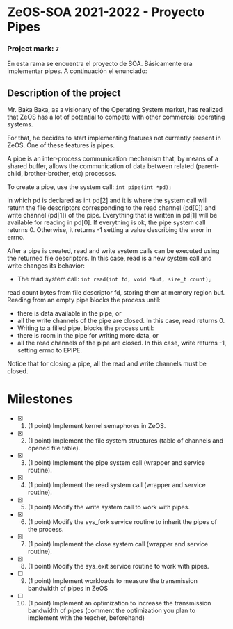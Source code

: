 # ZeOS-SOA 2021-2022 - Proyecto Pipes
### Project mark: `7`

En esta rama se encuentra el proyecto de SOA. Básicamente era implementar pipes. A continuación el enunciado:

## Description of the project
Mr. Baka Baka, as a visionary of the Operating System market, has realized that ZeOS has a lot of
potential to compete with other commercial operating systems.

For that, he decides to start implementing features not currently present in ZeOS. One of these features
is pipes.

A pipe is an inter-process communication mechanism that, by means of a shared buffer, allows the
communication of data between related (parent-child, brother-brother, etc) processes.

To create a pipe, use the system call:
`int pipe(int *pd);`

in which pd is declared as int pd[2] and it is where the system call will return the file descriptors
corresponding to the read channel (pd[0]) and write channel (pd[1]) of the pipe. Everything that is
written in pd[1] will be available for reading in pd[0]. If everything is ok, the pipe system call returns 0.
Otherwise, it returns -1 setting a value describing the error in errno.

After a pipe is created, read and write system calls can be executed using the returned file descriptors.
In this case, read is a new system call and write changes its behavior:

- The read system call:
`int read(int fd, void *buf, size_t count);`

read count bytes from file descriptor fd, storing them at memory region buf. Reading from an empty
pipe blocks the process until:

- there is data available in the pipe, or
- all the write channels of the pipe are closed. In this case, read returns 0.
- Writing to a filled pipe, blocks the process until:
- there is room in the pipe for writing more data, or
- all the read channels of the pipe are closed. In this case, write returns -1, setting errno to
EPIPE.

Notice that for closing a pipe, all the read and write channels must be closed. 

# Milestones
- [x] 1. (1 point) Implement kernel semaphores in ZeOS.
- [x] 2. (1 point) Implement the file system structures (table of channels and opened file table).
- [x] 3. (1 point) Implement the pipe system call (wrapper and service routine).
- [x] 4. (1 point) Implement the read system call (wrapper and service routine).
- [x] 5. (1 point) Modify the write system call to work with pipes.
- [x] 6. (1 point) Modify the sys_fork service routine to inherit the pipes of the process.
- [x] 7. (1 point) Implement the close system call (wrapper and service routine).
- [x] 8. (1 point) Modify the sys_exit service routine to work with pipes.
- [ ] 9. (1 point) Implement workloads to measure the transmission bandwidth of pipes in ZeOS
- [ ] 10. (1 point) Implement an optimization to increase the transmission bandwidth of pipes (comment
the optimization you plan to implement with the teacher, beforehand) 
